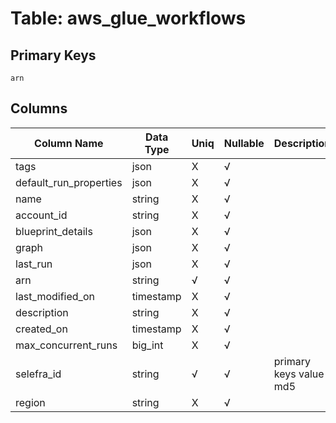 # Table: aws_glue_workflows

## Primary Keys 

```
arn
```


## Columns 

|  Column Name   |  Data Type  | Uniq | Nullable | Description | 
|  ----  | ----  | ----  | ----  | ---- | 
| tags | json | X | √ |  | 
| default_run_properties | json | X | √ |  | 
| name | string | X | √ |  | 
| account_id | string | X | √ |  | 
| blueprint_details | json | X | √ |  | 
| graph | json | X | √ |  | 
| last_run | json | X | √ |  | 
| arn | string | √ | √ |  | 
| last_modified_on | timestamp | X | √ |  | 
| description | string | X | √ |  | 
| created_on | timestamp | X | √ |  | 
| max_concurrent_runs | big_int | X | √ |  | 
| selefra_id | string | √ | √ | primary keys value md5 | 
| region | string | X | √ |  | 



